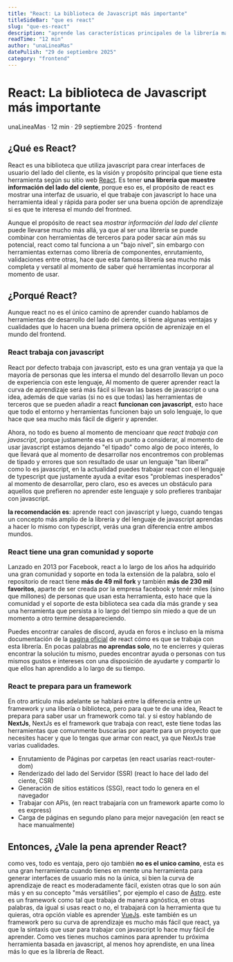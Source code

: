 ```yaml
---
title: "React: La biblioteca de Javascript más importante"
titleSideBar: "que es react"
slug: "que-es-react"
description: "aprende las características principales de la librería más popular de Javascript"
readTime: "12 min"
author: "unaLineaMas"
datePulish: "29 de septiembre 2025"
category: "frontend"
---
```


# React: La biblioteca de Javascript más importante

<div class='flex gap-4 text-[1rem]'>
<p>unaLineaMas ·   12 min ·   29 septiembre 2025 ·   frontend</p>
</div>

## ¿Qué es React?
React es una biblioteca que utiliza javascript para crear interfaces de usuario del lado del cliente, es la visión y propósito principal que tiene esta herramienta según su sitio web [React](https://reactjs.org/). Es tener **una librería que muestre información del lado del ciente**, porque eso es, el propósito de react es mostrar una interfaz de usuario, el que trabaje con javascript lo hace una herramienta ideal y rápida para poder ser una buena opción de aprendizaje si es que te interesa el mundo del frontned.

Aunque el propósito de react sea _mostrar información del lado del cliente_ puede llevarse mucho más allá, ya que al ser una librería se puede combinar con herramientas de terceros para poder sacar aún más su potencial, react como tal funciona a un "bajo nivel", sin embargo con herramientas externas como librería de componentes, enrutamiento, validaciones entre otras, hace que esta famosa librería sea mucho más completa y versatil al momento de saber qué herramientas incorporar al momento de usar.

## ¿Porqué React?
Aunque react no es el único camino de aprender cuando hablamos de herramientas de desarrollo del lado del ciente, si tiene algunas ventajas y cualidades que lo hacen una buena primera opción de aprenizaje en el mundo del frontend.

### React trabaja con javascript
React por defecto trabaja con javascript, esto es una gran ventaja ya que la mayoría de personas que les intersa el mundo del desarrollo llevan un poco de experiencia con este lenguaje, Al momento de querer aprender react la curva de aprendizaje será más fácil si llevan las bases de javascript o una idea, además de que varias (si no es que todas) las herramientas de terceros que se pueden añadir a react **funcionan con javascript**, esto hace que todo el entorno y herramientas funcionen bajo un solo lenguaje, lo que hace que sea mucho más fácil de digerir y aprender.

Ahora, no todo es bueno al momento de mencioanr que _react trabaja con javascript_, porque justamente esa es un punto a considerar, al momento de usar javascript estamos dejando "el tipado" como algo de poco interés, lo que llevará que al momento de desarrollar nos encontremos con problemas de tipado y errores que son resultado de usar un lenguaje "tan liberal" como lo es javascript, en la actualidad puedes trabajar react con el lenguaje de typescript que justamente ayuda a evitar esos "problemas inesperados" al momento de desarrollar, pero claro, eso es aveces un obstáculo para aquellos que prefieren no aprender este lenguaje y solo prefieres tranbajar con javascript.

**la recomendación es**: aprende react con javascript y luego, cuando tengas un concepto más amplio de la librería y del lenguaje de javascript aprendas a hacer lo mismo con typescript, verás una gran diferencia entre ambos mundos.

### React tiene una gran comunidad y soporte
Lanzado en 2013 por Facebook, react a lo largo de los años ha adquirido una gran comunidad y soporte en toda la extensión de la palabra, solo el repositorio de react tiene **más de 49 mil fork** y también **más de 230 mil favoritos**, aparte de ser creada por la empresa facebook y tenér miles (sino que millones) de personas que usan esta herramienta, esto hace que la comunidad y el soporte de esta biblioteca sea cada día más grande y sea una herramienta que persista a lo largo del tiempo sin miedo a que de un momento a otro termine desapareciendo.

Puedes encontrar canales de discord, ayuda en foros e incluso en la misma documentación de la [pagina oficial](https://reactjs.org/docs/getting-started.html) de react cómo es que se trabaja con esta librería. En pocas palabras **no aprendas solo**, no te encierres y quieras encontrar la solución tu mismo, puedes encontrar ayuda o personas con tus mismos gustos e intereses con una disposición de ayudarte y compartir lo que ellos han aprendido a lo largo de su tiempo.

### React te prepara para un framework
En otro artículo más adelante se hablará entre la diferencia entre un framework y una libería o biblioteca, pero para que te de una idea, React te prepara para saber usar un framework como tal. y si estoy hablando de **NextJs**, NextJs es el framework que trabaja con react, este tiene todas las herramientas que comunmente buscarías por aparte para un proyecto que necesites hacer y que lo tengas que armar con react, ya que NextJs trae varias cualidades.

- Enrutamiento de Páginas por carpetas (en react usarías react-router-dom)
- Renderizado del lado del Servidor (SSR) (react lo hace del lado del ciente, CSR)
- Generación de sitios estáticos (SSG), react todo lo genera en el navegador
- Trabajar con APis, (en react trabajaría con un framework aparte como lo es express)
- Carga de páginas en segundo plano para mejor navegación (en react se hace manualmente)

## Entonces, ¿Vale la pena aprender React?
como ves, todo es ventaja, pero ojo también **no es el unico camino**, esta es una gran herramienta cuando tienes en mente una herramienta para generar interfaces de usuario más no la única, si bien la curva de aprendizaje de react es moderadamente fácil, existen otras que lo son aún más y en su concepto "más versátilies", por ejemplo el caso de [Astro](https://astro.build/). este es un framework como tal que trabaja de manera agnóstica, en otras palabras, da igual si usas react o no, el trabajará con la herramienta que tu quieras, otra opción viable es aprender [VueJs](https://vuejs.org/). este también es un framework pero su curva de aprendizaje es mucho más fácil que react, ya que la sintaxis que usar para trabajar con javascript lo hace muy fácil de aprender. Como ves tienes muchos caminos para aprender tu próxima herramienta basada en javascript, al menos hoy aprendiste, en una línea más lo que es la librería de React.